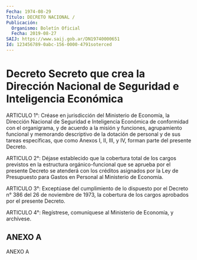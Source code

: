 ```yaml
---
Fecha: 1974-08-29
Título: DECRETO NACIONAL /
Publicación:
  Organismo: Boletín Oficial
  Fecha: 2019-08-27
SAIJ: https://www.saij.gob.ar/DN19740000651
Id: 123456789-0abc-156-0000-4791soterced
---
```

# Decreto Secreto que crea la Dirección Nacional de Seguridad e Inteligencia Económica

<a id="1"></a>
ARTICULO 1°: Créase en jurisdicción del Ministerio de Economía, la Dirección Nacional de Seguridad e Inteligencia Económica de conformidad con el organigrama, y de acuerdo a la misión y funciones, agrupamiento funcional y memorando descriptivo de la dotación de personal y de sus tareas específicas, que como Anexos I, II, III, y IV, forman parte del presente Decreto.

<a id="2"></a>
ARTICULO 2°: Déjase establecido que la cobertura total de los cargos previstos en la estructura orgánico-funcional que se aprueba por el presente Decreto se atenderá con los créditos asignados por la Ley de Presupuesto para Gastos en Personal al Ministerio de Economía.

<a id="3"></a>
ARTICULO 3°: Exceptúase del cumplimiento de lo dispuesto por el Decreto n° 386 del 26 de noviembre de 1973, la cobertura de los cargos aprobados por el presente Decreto.

<a id="4"></a>
ARTICULO 4°: Regístrese, comuníquese al Ministerio de Economía, y archívese.

## ANEXO A

ANEXO A